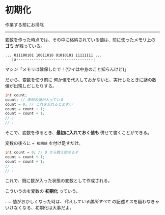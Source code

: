 # 初期化

作業する前にお掃除

---

変数を作った時点では、その中に格納されている値は、前に使ったメモリ上の **ゴミ** が残っている。

```
... 011100101 10011010 01010101 11111111 ...
   |a-----------------------------------|
```

マシン「メモリは確保したで！(ワイは中身のこと知らんけど)」

だから、変数を使う前に 何か値を代入しておかないと、実行したときに謎の数値が出現しだしたりする。

```cpp
int count;
count; // 未知の値が入っている
count = 0; // これを忘れるとまずい
count = count + 1;
count = count + 1;
// :
// :
```

そこで、変数を作るとき、**最初に入れておく値も** 併せて書くことができる。

変数の後ろに `= 初期値` を付け足すだけ。

```cpp
int count = 0; // 0 から数え始めるぞ
count = count + 1;
count = count + 1;
// :
// :
```

これで、既に数が入った状態の変数として作成される。

こういうのを変数の **初期化** っていう。

……値がおかしくなった時は、*代入している箇所すべて* の記述ミスを疑わなきゃいけなくなる、初期化は大事だよ。
